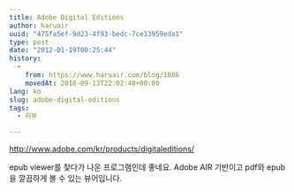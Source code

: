 ```yaml
---
title: Adobe Digital Editions
author: haruair
uuid: "475fa5ef-9d23-4f93-bedc-7ce13959eda1"
type: post
date: "2012-01-19T00:25:44"
history:
  - 
    from: https://www.haruair.com/blog/1086
    movedAt: 2018-09-13T22:02:40+00:00
lang: ko
slug: adobe-digital-editions
tags:
  - 리뷰

---
```

<http://www.adobe.com/kr/products/digitaleditions/>

epub viewer를 찾다가 나온 프로그램인데 좋네요. Adobe AIR 기반이고 pdf와 epub을 깔끔하게 볼 수 있는 뷰어입니다.